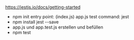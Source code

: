 https://jestjs.io/docs/getting-started

- npm init
  entry point: (index.js) app.js
  test command: jest
- npm install jest --save
- app.js und app.test.js erstellen und befüllen
- npm test
